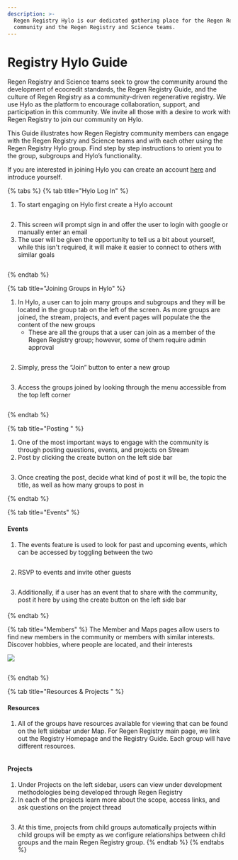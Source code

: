 ```yaml
---
description: >-
  Regen Registry Hylo is our dedicated gathering place for the Regen Registry
  community and the Regen Registry and Science teams.
---
```


# Registry Hylo Guide

Regen Registry and Science teams seek to grow the community around the development of ecocredit standards, the Regen Registry Guide, and the culture of Regen Registry as a community-driven regenerative registry. We use Hylo as the platform to encourage collaboration, support, and participation in this community. We invite all those with a desire to work with Regen Registry to join our community on Hylo.&#x20;

This Guide illustrates how Regen Registry community members can engage with the Regen Registry and Science teams and with each other using the Regen Registry Hylo group. Find step by step instructions to orient you to the group, subgroups and Hylo’s functionality.&#x20;

If you are interested in joining Hylo you can create an account [here](https://www.hylo.com/groups/regen-methodology-development) and introduce yourself.&#x20;

{% tabs %}
{% tab title="Hylo Log In" %}
1. To start engaging on Hylo first create a Hylo account

<figure><img src="../.gitbook/assets/Screen Shot 2023-04-27 at 11.33.37 AM.png" alt=""><figcaption></figcaption></figure>

2. This screen will prompt sign in and offer the user to login with google or manually enter an email
3. The user will be given the opportunity to tell us a bit about yourself, while this isn't required, it will make it easier to connect to others with similar goals

<figure><img src="../.gitbook/assets/Screen Shot 2023-04-27 at 11.36.16 AM.png" alt=""><figcaption></figcaption></figure>
{% endtab %}

{% tab title="Joining Groups in Hylo" %}


1. In Hylo, a user can to join many groups and subgroups and they will be located in the group tab on the left of the screen. As more groups are joined, the stream, projects, and event pages will populate the the content of the new groups
   * These are all the groups that a user can join as a member of the Regen Registry group; however, some of them require admin approval

<figure><img src="../.gitbook/assets/Screen Shot 2023-04-27 at 11.38.39 AM.png" alt=""><figcaption></figcaption></figure>

2. Simply, press the “Join” button to enter a new group

<figure><img src="../.gitbook/assets/Screen Shot 2023-04-27 at 11.38.53 AM.png" alt=""><figcaption></figcaption></figure>

3. Access the groups joined by looking through the menu accessible from the top left corner

<figure><img src="../.gitbook/assets/Screen Shot 2023-04-27 at 11.41.25 AM.png" alt=""><figcaption></figcaption></figure>
{% endtab %}

{% tab title="Posting " %}
1. One of the most important ways to engage with the community is through posting questions, events, and projects on Stream&#x20;
2. Post by clicking the create button on the left side bar

<figure><img src="../.gitbook/assets/Screen Shot 2023-04-27 at 11.43.11 AM.png" alt=""><figcaption></figcaption></figure>

3. Once creating the post, decide what kind of post it will be, the topic the title, as well as how many groups to post in


{% endtab %}

{% tab title="Events" %}
#### Events

1. The events feature is used to look for past and upcoming events, which can be accessed by toggling between the two

<figure><img src="../.gitbook/assets/Screen Shot 2023-04-27 at 11.46.14 AM.png" alt=""><figcaption></figcaption></figure>

2. RSVP to events and invite other guests

<figure><img src="../.gitbook/assets/Screen Shot 2023-04-27 at 11.47.07 AM.png" alt=""><figcaption></figcaption></figure>

3. Additionally, if a user has an event that to share with the community, post it here by using the create button on the left side bar

####
{% endtab %}

{% tab title="Members" %}
The Member and Maps pages allow users to find new members in the community or members with similar interests. Discover hobbies, where people are located, and their interests

![](<../.gitbook/assets/Screen Shot 2023-04-27 at 12.09.54 PM.png>)

<figure><img src="../.gitbook/assets/Screen Shot 2023-04-27 at 11.50.38 AM.png" alt=""><figcaption></figcaption></figure>
{% endtab %}

{% tab title="Resources & Projects " %}
#### Resources

1. All of the groups have resources available for viewing that can be found on the left sidebar under Map. For Regen Registry main page, we link out the Registry Homepage and the Registry Guide. Each group will have different resources.&#x20;

<figure><img src="../.gitbook/assets/Screen Shot 2023-04-27 at 11.57.02 AM.png" alt=""><figcaption></figcaption></figure>

#### Projects

1. Under Projects on the left sidebar, users can view under development methodologies being developed through Regen Registry
2. In each of the projects learn more about the scope, access links, and ask questions on the project thread&#x20;

<figure><img src="../.gitbook/assets/Screen Shot 2023-04-27 at 12.00.41 PM.png" alt=""><figcaption></figcaption></figure>

3. At this time, projects from child groups automatically projects within child groups will be empty as we configure relationships between child groups and the main Regen Registry group.&#x20;
{% endtab %}
{% endtabs %}

